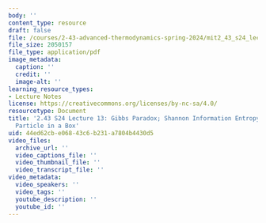 ```yaml
---
body: ''
content_type: resource
draft: false
file: /courses/2-43-advanced-thermodynamics-spring-2024/mit2_43_s24_lec13.pdf
file_size: 2050157
file_type: application/pdf
image_metadata:
  caption: ''
  credit: ''
  image-alt: ''
learning_resource_types:
- Lecture Notes
license: https://creativecommons.org/licenses/by-nc-sa/4.0/
resourcetype: Document
title: '2.43 S24 Lecture 13: Gibbs Paradox; Shannon Information Entropy; Single Quantum
  Particle in a Box'
uid: 44ed62cb-e068-43c6-b231-a7804b4430d5
video_files:
  archive_url: ''
  video_captions_file: ''
  video_thumbnail_file: ''
  video_transcript_file: ''
video_metadata:
  video_speakers: ''
  video_tags: ''
  youtube_description: ''
  youtube_id: ''
---
```

